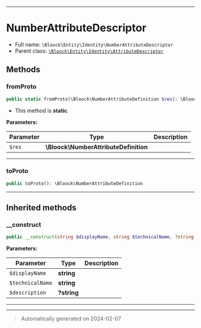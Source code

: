 ***

# NumberAttributeDescriptor





* Full name: `\Bloock\Entity\Identity\NumberAttributeDescriptor`
* Parent class: [`\Bloock\Entity\Identity\AttributeDescriptor`](./AttributeDescriptor.md)




## Methods


### fromProto



```php
public static fromProto(\Bloock\NumberAttributeDefinition $res): \Bloock\Entity\Identity\NumberAttributeDescriptor
```



* This method is **static**.




**Parameters:**

| Parameter | Type | Description |
|-----------|------|-------------|
| `$res` | **\Bloock\NumberAttributeDefinition** |  |





***

### toProto



```php
public toProto(): \Bloock\NumberAttributeDefinition
```












***


## Inherited methods


### __construct



```php
public __construct(string $displayName, string $technicalName, ?string $description): mixed
```








**Parameters:**

| Parameter | Type | Description |
|-----------|------|-------------|
| `$displayName` | **string** |  |
| `$technicalName` | **string** |  |
| `$description` | **?string** |  |





***


***
> Automatically generated on 2024-02-07
